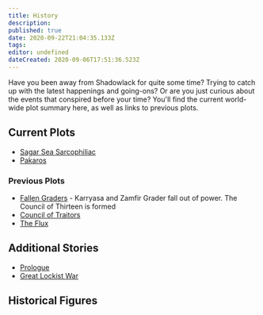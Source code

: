 ```yaml
---
title: History
description: 
published: true
date: 2020-09-22T21:04:35.133Z
tags: 
editor: undefined
dateCreated: 2020-09-06T17:51:36.523Z
---
```


Have you been away from Shadowlack for quite some time? Trying to catch up with the latest happenings and going-ons? Or are you just curious about the events that conspired before your time? You'll find the current world-wide plot summary here, as well as links to previous plots.

## Current Plots

* [Sagar Sea Sarcophiliac](/history/sagar-sea-sarcophiliac "wikilink")
* [Pakaros](/history/pakaros)

### Previous Plots

* [Fallen Graders](/history/fallen-graders "wikilink") - Karryasa and Zamfir Grader fall out of power. The Council of Thirteen is formed
* [Council of Traitors](/history/council-of-traitors "wikilink")
* [The Flux](/history/the-flux "wikilink")

## Additional Stories

* [Prologue](/history/prologue "wikilink")
* [Great Lockist War](/history/great-lockist-war "wikilink")

## Historical Figures